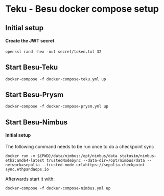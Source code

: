 # Teku - Besu docker compose setup

## Initial setup 
#### Create the JWT secret
```
openssl rand -hex -out secret/token.txt 32
```

## Start Besu-Teku
```
docker-compose -f docker-compose-teku.yml up
```

## Start Besu-Prysm
```
docker-compose -f docker-compose-prysm.yml up
```

## Start Besu-Nimbus
#### Initial setup
The following command needs to be run once to do a checkpoint sync
```
docker run -v ${PWD}/data/nimbus:/opt/nimbus/data statusim/nimbus-eth2:amd64-latest trustedNodeSync --data-dir=/opt/nimbus/data --network=sepolia --trusted-node-url=https://sepolia.checkpoint-sync.ethpandaops.io
```

Afterwards start it with:
```
docker-compose -f docker-compose-nimbus.yml up
```
